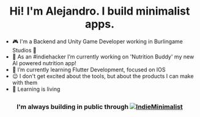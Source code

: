 <h1 align="center">Hi! I'm Alejandro. I build minimalist apps.</h1>

- :video_game: I'm a Backend and Unity Game Developer working in Burlingame Studios :hibiscus:
- :rocket: As an #indiehacker I’m currently working on 'Nutrition Buddy' my new AI powered nutrition app!
- 🌱 I’m currently learning Flutter Development, focused on IOS
- :wink: I don't get excited about the tools, but about the products I can make with them
- :book: Learning is living

<h3 align="center">
  I'm always building in public through 
  <a href="https://twitter.com/intent/follow?screen_name=IndieMinimalist" target="blank" style="display: inline-block; margin-top: 5px;">
    <img src="https://img.shields.io/twitter/follow/IndieMinimalist?label=%40IndieMinimalist" alt="IndieMinimalist"/>
  </a>
</h3>
